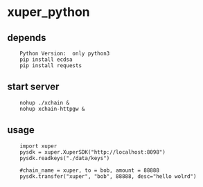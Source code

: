 # xuper_python
## depends
        Python Version:  only python3 
        pip install ecdsa
        pip install requests
## start server
        nohup ./xchain &
        nohup xchain-httpgw &
## usage
        import xuper
        pysdk = xuper.XuperSDK("http://localhost:8098")
        pysdk.readkeys("./data/keys")
        
        #chain_name = xuper, to = bob, amount = 88888
        pysdk.transfer("xuper", "bob", 88888, desc="hello wolrd")
        
        
